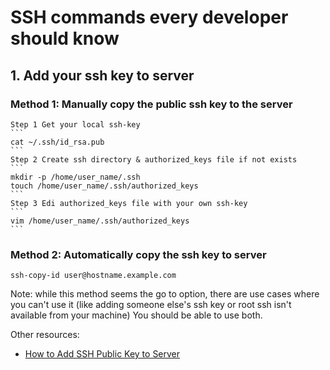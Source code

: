 # SSH commands every developer should know

## 1. Add your ssh key to server 

### Method 1: Manually copy the public ssh key to the server

    Step 1 Get your local ssh-key
    ```
    cat ~/.ssh/id_rsa.pub
    ```
    Step 2 Create ssh directory & authorized_keys file if not exists
    ```
    mkdir -p /home/user_name/.ssh
    touch /home/user_name/.ssh/authorized_keys
    ```
    Step 3 Edi authorized_keys file with your own ssh-key
    ```
    vim /home/user_name/.ssh/authorized_keys
    ```
### Method 2: Automatically copy the ssh key to server

```
ssh-copy-id user@hostname.example.com
```

Note: while this method seems the go to option, there are use cases where you can't use it (like adding someone else's ssh key or root ssh isn't available from your machine)
You should be able to use both.

Other resources:
 - [How to Add SSH Public Key to Server](https://linuxhandbook.com/add-ssh-public-key-to-server/)
